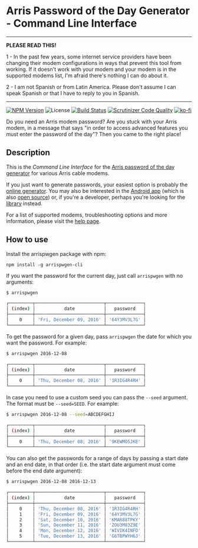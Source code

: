 # Arris Password of the Day Generator - Command Line Interface

-----------------------------------

**PLEASE READ THIS!**

1 - In the past few years, some internet service providers have been changing their modem configurations in ways that prevent this tool from working. If it doesn't work with your modem and your modem is in the supported modems list, I'm afraid there's nothing I can do about it.

2 - I am not Spanish or from Latin America. Please don't assume I can speak Spanish or that I have to reply to you in Spanish.

-----------------------------------

[![NPM Version](https://img.shields.io/npm/v/@borfast/arrispwgen-cli.svg?style=flat)](https://npmjs.org/package/@borfast/arrispwgen-cli)
![License](https://img.shields.io/github/license/borfast/arrispwgen-cli)
[![Build Status](https://travis-ci.org/borfast/arrispwgen-cli.svg?branch=master)](https://travis-ci.org/borfast/arrispwgen-cli)
[![Scrutinizer Code Quality](https://scrutinizer-ci.com/g/borfast/arrispwgen-cli/badges/quality-score.png?b=master)](https://scrutinizer-ci.com/g/borfast/arrispwgen-cli/?branch=master)
[![ko-fi](https://www.ko-fi.com/img/githubbutton_sm.svg)](https://ko-fi.com/B0B61NQ8A)

Do you need an Arris modem password? Are you stuck with your Arris modem, in a message that says "in order to access advanced features you must enter the password of the day"? Then you came to the right place!

## Description

This is the _Command Line Interface_ for the [Arris password of the day generator](https://arrispwgen.borfast.com) for various Arris cable modems.

If you just want to generate passwords, your easiest option is probably the [online generator](https://arrispwgen.borfast.com). You may also be interested in the [Android app](https://play.google.com/store/apps/details?id=com.grounduphq.arrispwgen) (which is also [open source](https://github.com/borfast/arrispwgen-android)) or, if you're a developer, perhaps you're looking for the [library](https://github.com/borfast/arrispwgen-cli) instead.

For a list of supported modems, troubleshooting options and more information, please visit the [help page](https://arrispwgen.borfast.com/help).


## How to use

Install the arrispwgen package with npm:

`npm install -g arrispwgen-cli`

If you want the password for the current day, just call `arrispwgen` with no arguments:

``` bash
$ arrispwgen

┌─────────┬──────────────────────────┬──────────────┐
│ (index) │           date           │   password   │
├─────────┼──────────────────────────┼──────────────┤
│    0    │ 'Fri, December 09, 2016' │ '64Y3MV3L7G' │
└─────────┴──────────────────────────┴──────────────┘
```

To get the password for a given day, pass `arrispwgen` the date for which you want the password. For example:

``` bash
$ arrispwgen 2016-12-08

┌─────────┬──────────────────────────┬──────────────┐
│ (index) │           date           │   password   │
├─────────┼──────────────────────────┼──────────────┤
│    0    │ 'Thu, December 08, 2016' │ '1R3IG4R4RH' │
└─────────┴──────────────────────────┴──────────────┘
```

In case you need to use a custom seed you can pass the `--seed` argument. The format must be `--seed=SEED`. For example:

``` bash
$ arrispwgen 2016-12-08 --seed=ABCDEFGHIJ

┌─────────┬──────────────────────────┬──────────────┐
│ (index) │           date           │   password   │
├─────────┼──────────────────────────┼──────────────┤
│    0    │ 'Thu, December 08, 2016' │ '9KEWMO5JKE' │
└─────────┴──────────────────────────┴──────────────┘
```

You can also get the passwords for a range of days by passing a start date and an end date, in that order (i.e. the start date argument must come before the end date argument):

``` bash
$ arrispwgen 2016-12-08 2016-12-13

┌─────────┬──────────────────────────┬──────────────┐
│ (index) │           date           │   password   │
├─────────┼──────────────────────────┼──────────────┤
│    0    │ 'Thu, December 08, 2016' │ '1R3IG4R4RH' │
│    1    │ 'Fri, December 09, 2016' │ '64Y3MV3L7G' │
│    2    │ 'Sat, December 10, 2016' │ 'KMAR88TPKY' │
│    3    │ 'Sun, December 11, 2016' │ 'ZOU3M83Z9E' │
│    4    │ 'Mon, December 12, 2016' │ 'WIVIK4INFD' │
│    5    │ 'Tue, December 13, 2016' │ 'G6TBPWYH6J' │
└─────────┴──────────────────────────┴──────────────┘
```
